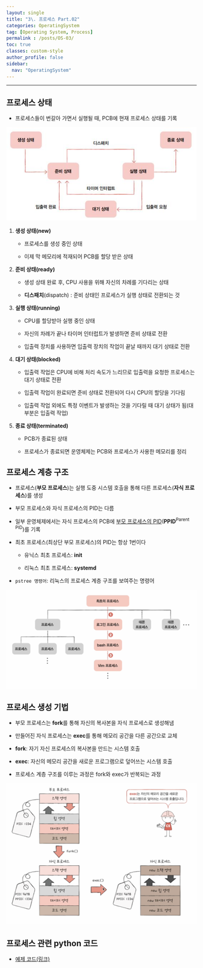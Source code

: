 ```yaml
---
layout: single
title: "3\. 프로세스 Part.02"
categories: OperatingSystem
tag: [Operating System, Process]
permalink : /posts/OS-03/
toc: true
classes: custom-style
author_profile: false
sidebar:
  nav: "OperatingSystem"
---
```


<hr>

## 프로세스 상태

- 프로세스들이 번갈아 가면서 실행될 때, PCB에 현재 프로세스 상태를 기록

![image](../../assets/images/OperatingSystem/Process-02-1.JPG)

1. **생성 상태(new)**

    - 프로세스를 생성 중인 상태

    - 이제 막 메모리에 적재되어 PCB를 할당 받은 상태

2. **준비 상태(ready)**

    - 생성 상태 완료 후, CPU 사용을 위해 자신의 차례를 기다리는 상태

    - **디스패치**(dispatch) : 준비 상태인 프로세스가 실행 상태로 전환되는 것

3. **실행 상태(running)**

    - CPU를 할당받아 실행 중인 상태

    - 자신의 차례가 끝나 타이머 인터럽트가 발생하면 준비 상태로 전환

    - 입출력 장치를 사용하면 입출력 장치의 작업이 끝날 때까지 대기 상태로 전환

4. **대기 상태(blocked)**

    - 입출력 작업은 CPU에 비해 처리 속도가 느리므로 입출력을 요청한 프로세스는 대기 상태로 전환

    - 입출력 작업이 완료되면 준비 상태로 전환되어 다시 CPU의 할당을 기다림

    - 입출력 작업 외에도 특정 이벤트가 발생하는 것을 기다릴 때 대기 상태가 됨(대부분은 입출력 작업)

5. **종료 상태(terminated)**

    - PCB가 종료된 상태

    - 프로세스가 종료되면 운영체제는 PCB와 프로세스가 사용한 메모리를 정리

## 프로세스 계층 구조

- 프로세스(**부모 프로세스**)는 실행 도중 시스템 호출을 통해 다른 프로세스(**자식 프로세스**)를 생성

- 부모 프로세스와 자식 프로세스의 PID는 다름

- 일부 운영체제에서는 자식 프로세스의 PCB에 <u>부모 프로세스의 PID</u>(**PPID**<sup>Parent PID</sup>)를 기록

- 최초 프로세스(최상단 부모 프로세스)의 PID는 항상 1번이다

    - 유닉스 최초 프로세스: **init**

    - 리눅스 최초 프로세스: **systemd**

- `pstree 명령어`: 리눅스의 프로세스 계층 구조를 보여주는 명령어

![image](../../assets/images/OperatingSystem/Process-02-2.png)

## 프로세스 생성 기법

- 부모 프로세스는 **fork**를 통해 자신의 복사본을 자식 프로세스로 생성해냄

- 만들어진 자식 프로세스는 **exec**를 통해 메모리 공간을 다른 공간으로 교체

- **fork**: 자기 자신 프로세스의 복사본을 만드는 시스템 호출

- **exec**: 자신의 메모리 공간을 새로운 프로그램으로 덮어쓰는 시스템 호출

- 프로세스 계층 구조를 이루는 과정은 fork와 exec가 반복되는 과정

![image](../../assets/images/OperatingSystem/Process-02-3.png)

## 프로세스 관련 python 코드

- [예제 코드(링크)](https://github.com/kangtegong/self-learning-cs/blob/main/process/process_python.md)



